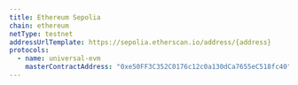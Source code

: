 ```yaml
---
title: Ethereum Sepolia
chain: ethereum
netType: testnet
addressUrlTemplate: https://sepolia.etherscan.io/address/{address}
protocols:
  - name: universal-evm
    masterContractAddress: "0xe50FF3C352C0176c12c0a130dCa7655eC518fc40"
---
```

